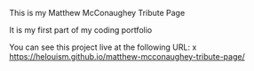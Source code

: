 This is my Matthew McConaughey Tribute Page

It is my first part of my coding portfolio

You can see this project live at the following URL: 
x   https://helouism.github.io/matthew-mcconaughey-tribute-page/
